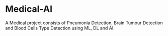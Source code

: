 # Medical-AI
A Medical project consists of Pneumonia Detection, Brain Tumour Detection and Blood Cells Type Detection using ML, DL and AI.
